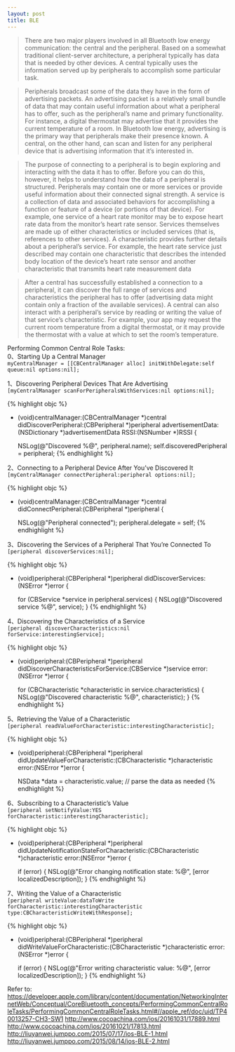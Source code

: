```yaml
---
layout: post
title: BLE
---
```


>There are two major players involved in all Bluetooth low energy communication: the central and the peripheral. Based on a somewhat traditional client-server architecture, a peripheral typically has data that is needed by other devices. A central typically uses the information served up by peripherals to accomplish some particular task.

>Peripherals broadcast some of the data they have in the form of advertising packets. An advertising packet is a relatively small bundle of data that may contain useful information about what a peripheral has to offer, such as the peripheral’s name and primary functionality. For instance, a digital thermostat may advertise that it provides the current temperature of a room. In Bluetooth low energy, advertising is the primary way that peripherals make their presence known.
A central, on the other hand, can scan and listen for any peripheral device that is advertising information that it’s interested in.

>The purpose of connecting to a peripheral is to begin exploring and interacting with the data it has to offer. Before you can do this, however, it helps to understand how the data of a peripheral is structured.
Peripherals may contain one or more services or provide useful information about their connected signal strength. A service is a collection of data and associated behaviors for accomplishing a function or feature of a device (or portions of that device). For example, one service of a heart rate monitor may be to expose heart rate data from the monitor’s heart rate sensor.
Services themselves are made up of either characteristics or included services (that is, references to other services). A characteristic provides further details about a peripheral’s service. For example, the heart rate service just described may contain one characteristic that describes the intended body location of the device’s heart rate sensor and another characteristic that transmits heart rate measurement data

>After a central has successfully established a connection to a peripheral, it can discover the full range of services and characteristics the peripheral has to offer (advertising data might contain only a fraction of the available services).
A central can also interact with a peripheral’s service by reading or writing the value of that service’s characteristic. For example, your app may request the current room temperature from a digital thermostat, or it may provide the thermostat with a value at which to set the room’s temperature.

Performing Common Central Role Tasks:  
0、Starting Up a Central Manager  
`myCentralManager = [[CBCentralManager alloc] initWithDelegate:self queue:nil options:nil];`  

1、Discovering Peripheral Devices That Are Advertising  
`[myCentralManager scanForPeripheralsWithServices:nil options:nil];`  

{% highlight objc %}
- (void)centralManager:(CBCentralManager *)central
 didDiscoverPeripheral:(CBPeripheral *)peripheral
     advertisementData:(NSDictionary *)advertisementData
                  RSSI:(NSNumber *)RSSI {

    NSLog(@"Discovered %@", peripheral.name);
    self.discoveredPeripheral = peripheral;
{% endhighlight %}

2、Connecting to a Peripheral Device After You’ve Discovered It  
`[myCentralManager connectPeripheral:peripheral options:nil];`  

{% highlight objc %}
- (void)centralManager:(CBCentralManager *)central
  didConnectPeripheral:(CBPeripheral *)peripheral {

    NSLog(@"Peripheral connected");
    peripheral.delegate = self;
{% endhighlight %}

3、Discovering the Services of a Peripheral That You’re Connected To  
`[peripheral discoverServices:nil];`  

{% highlight objc %}
- (void)peripheral:(CBPeripheral *)peripheral
didDiscoverServices:(NSError *)error {

    for (CBService *service in peripheral.services) {
        NSLog(@"Discovered service %@", service);
    }
{% endhighlight %}

4、Discovering the Characteristics of a Service  
`[peripheral discoverCharacteristics:nil forService:interestingService];`  

{% highlight objc %}
- (void)peripheral:(CBPeripheral *)peripheral
didDiscoverCharacteristicsForService:(CBService *)service
             error:(NSError *)error {

    for (CBCharacteristic *characteristic in service.characteristics) {
        NSLog(@"Discovered characteristic %@", characteristic);
    }
{% endhighlight %}

5、Retrieving the Value of a Characteristic  
`[peripheral readValueForCharacteristic:interestingCharacteristic];`  

{% highlight objc %}
- (void)peripheral:(CBPeripheral *)peripheral
didUpdateValueForCharacteristic:(CBCharacteristic *)characteristic
             error:(NSError *)error {

    NSData *data = characteristic.value;
    // parse the data as needed
{% endhighlight %}

6、Subscribing to a Characteristic’s Value  
`[peripheral setNotifyValue:YES forCharacteristic:interestingCharacteristic];`  

{% highlight objc %}
- (void)peripheral:(CBPeripheral *)peripheral
didUpdateNotificationStateForCharacteristic:(CBCharacteristic *)characteristic
             error:(NSError *)error {

    if (error) {
        NSLog(@"Error changing notification state: %@",
           [error localizedDescription]);
    }
{% endhighlight %}

7、Writing the Value of a Characteristic  
`[peripheral writeValue:dataToWrite forCharacteristic:interestingCharacteristic type:CBCharacteristicWriteWithResponse];`  

{% highlight objc %}
- (void)peripheral:(CBPeripheral *)peripheral
didWriteValueForCharacteristic:(CBCharacteristic *)characteristic
             error:(NSError *)error {

    if (error) {
        NSLog(@"Error writing characteristic value: %@",
            [error localizedDescription]);
    }
{% endhighlight %}

Refer to:<br />
<https://developer.apple.com/library/content/documentation/NetworkingInternetWeb/Conceptual/CoreBluetooth_concepts/PerformingCommonCentralRoleTasks/PerformingCommonCentralRoleTasks.html#//apple_ref/doc/uid/TP40013257-CH3-SW1>
<http://www.cocoachina.com/ios/20161031/17889.html><br />
<http://www.cocoachina.com/ios/20161021/17813.html><br />
<http://liuyanwei.jumppo.com/2015/07/17/ios-BLE-1.html><br />
<http://liuyanwei.jumppo.com/2015/08/14/ios-BLE-2.html><br />

